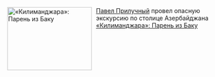 <!--2025-01-22 10:15:19-->
<div class="yb">
  <div class="rss smaller1 kino_kino"><a href="https://www.kino-teatr.ru/kino/art/tv/5092/" title="«Килиманджара»: Парень из Баку"><img src="https://www.kino-teatr.ru/art/2/9/5092/poster.jpg" width="196" height="147" align="left" hspace="5" style="margin: 0px 10px 0px 5px" alt="«Килиманджара»: Парень из Баку"/></a><a href=http://www.kino-teatr.ru/kino/acter/m/ros/25911/bio/ target=_blank>Павел Прилучный</a> провел опасную экскурсию по столице Азербайджана <br><a class="light" href="https://www.kino-teatr.ru/kino/art/tv/5092/">«Килиманджара»: Парень из Баку</a></div>
</div>
